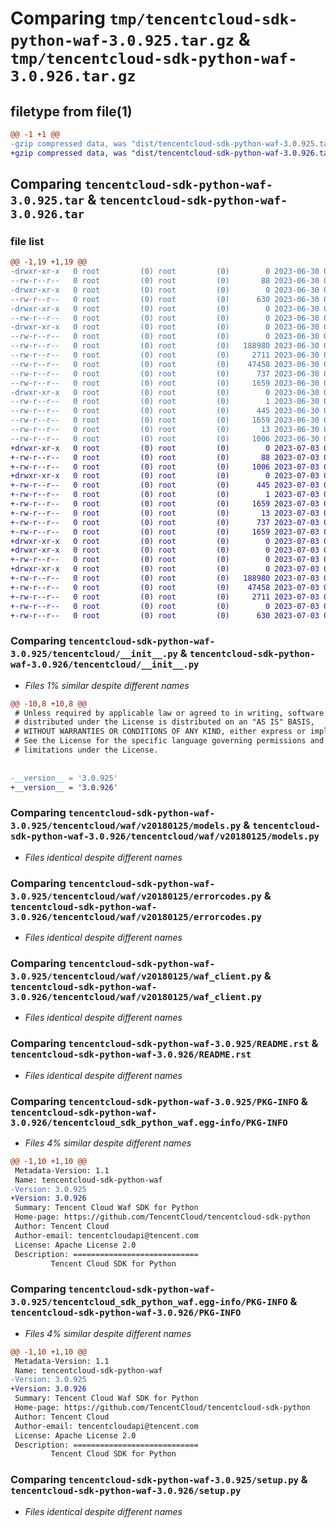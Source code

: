# Comparing `tmp/tencentcloud-sdk-python-waf-3.0.925.tar.gz` & `tmp/tencentcloud-sdk-python-waf-3.0.926.tar.gz`

## filetype from file(1)

```diff
@@ -1 +1 @@
-gzip compressed data, was "dist/tencentcloud-sdk-python-waf-3.0.925.tar", last modified: Fri Jun 30 02:29:29 2023, max compression
+gzip compressed data, was "dist/tencentcloud-sdk-python-waf-3.0.926.tar", last modified: Mon Jul  3 00:38:41 2023, max compression
```

## Comparing `tencentcloud-sdk-python-waf-3.0.925.tar` & `tencentcloud-sdk-python-waf-3.0.926.tar`

### file list

```diff
@@ -1,19 +1,19 @@
-drwxr-xr-x   0 root         (0) root         (0)        0 2023-06-30 02:29:29.000000 tencentcloud-sdk-python-waf-3.0.925/
--rw-r--r--   0 root         (0) root         (0)       88 2023-06-30 02:29:29.000000 tencentcloud-sdk-python-waf-3.0.925/setup.cfg
-drwxr-xr-x   0 root         (0) root         (0)        0 2023-06-30 02:29:29.000000 tencentcloud-sdk-python-waf-3.0.925/tencentcloud/
--rw-r--r--   0 root         (0) root         (0)      630 2023-06-30 02:29:29.000000 tencentcloud-sdk-python-waf-3.0.925/tencentcloud/__init__.py
-drwxr-xr-x   0 root         (0) root         (0)        0 2023-06-30 02:29:29.000000 tencentcloud-sdk-python-waf-3.0.925/tencentcloud/waf/
--rw-r--r--   0 root         (0) root         (0)        0 2023-06-30 02:29:29.000000 tencentcloud-sdk-python-waf-3.0.925/tencentcloud/waf/__init__.py
-drwxr-xr-x   0 root         (0) root         (0)        0 2023-06-30 02:29:29.000000 tencentcloud-sdk-python-waf-3.0.925/tencentcloud/waf/v20180125/
--rw-r--r--   0 root         (0) root         (0)        0 2023-06-30 02:29:29.000000 tencentcloud-sdk-python-waf-3.0.925/tencentcloud/waf/v20180125/__init__.py
--rw-r--r--   0 root         (0) root         (0)   188980 2023-06-30 02:29:29.000000 tencentcloud-sdk-python-waf-3.0.925/tencentcloud/waf/v20180125/models.py
--rw-r--r--   0 root         (0) root         (0)     2711 2023-06-30 02:29:29.000000 tencentcloud-sdk-python-waf-3.0.925/tencentcloud/waf/v20180125/errorcodes.py
--rw-r--r--   0 root         (0) root         (0)    47458 2023-06-30 02:29:29.000000 tencentcloud-sdk-python-waf-3.0.925/tencentcloud/waf/v20180125/waf_client.py
--rw-r--r--   0 root         (0) root         (0)      737 2023-06-30 02:29:29.000000 tencentcloud-sdk-python-waf-3.0.925/README.rst
--rw-r--r--   0 root         (0) root         (0)     1659 2023-06-30 02:29:29.000000 tencentcloud-sdk-python-waf-3.0.925/PKG-INFO
-drwxr-xr-x   0 root         (0) root         (0)        0 2023-06-30 02:29:29.000000 tencentcloud-sdk-python-waf-3.0.925/tencentcloud_sdk_python_waf.egg-info/
--rw-r--r--   0 root         (0) root         (0)        1 2023-06-30 02:29:29.000000 tencentcloud-sdk-python-waf-3.0.925/tencentcloud_sdk_python_waf.egg-info/dependency_links.txt
--rw-r--r--   0 root         (0) root         (0)      445 2023-06-30 02:29:29.000000 tencentcloud-sdk-python-waf-3.0.925/tencentcloud_sdk_python_waf.egg-info/SOURCES.txt
--rw-r--r--   0 root         (0) root         (0)     1659 2023-06-30 02:29:29.000000 tencentcloud-sdk-python-waf-3.0.925/tencentcloud_sdk_python_waf.egg-info/PKG-INFO
--rw-r--r--   0 root         (0) root         (0)       13 2023-06-30 02:29:29.000000 tencentcloud-sdk-python-waf-3.0.925/tencentcloud_sdk_python_waf.egg-info/top_level.txt
--rw-r--r--   0 root         (0) root         (0)     1006 2023-06-30 02:29:29.000000 tencentcloud-sdk-python-waf-3.0.925/setup.py
+drwxr-xr-x   0 root         (0) root         (0)        0 2023-07-03 00:38:41.000000 tencentcloud-sdk-python-waf-3.0.926/
+-rw-r--r--   0 root         (0) root         (0)       88 2023-07-03 00:38:41.000000 tencentcloud-sdk-python-waf-3.0.926/setup.cfg
+-rw-r--r--   0 root         (0) root         (0)     1006 2023-07-03 00:38:41.000000 tencentcloud-sdk-python-waf-3.0.926/setup.py
+drwxr-xr-x   0 root         (0) root         (0)        0 2023-07-03 00:38:41.000000 tencentcloud-sdk-python-waf-3.0.926/tencentcloud_sdk_python_waf.egg-info/
+-rw-r--r--   0 root         (0) root         (0)      445 2023-07-03 00:38:41.000000 tencentcloud-sdk-python-waf-3.0.926/tencentcloud_sdk_python_waf.egg-info/SOURCES.txt
+-rw-r--r--   0 root         (0) root         (0)        1 2023-07-03 00:38:41.000000 tencentcloud-sdk-python-waf-3.0.926/tencentcloud_sdk_python_waf.egg-info/dependency_links.txt
+-rw-r--r--   0 root         (0) root         (0)     1659 2023-07-03 00:38:41.000000 tencentcloud-sdk-python-waf-3.0.926/tencentcloud_sdk_python_waf.egg-info/PKG-INFO
+-rw-r--r--   0 root         (0) root         (0)       13 2023-07-03 00:38:41.000000 tencentcloud-sdk-python-waf-3.0.926/tencentcloud_sdk_python_waf.egg-info/top_level.txt
+-rw-r--r--   0 root         (0) root         (0)      737 2023-07-03 00:38:41.000000 tencentcloud-sdk-python-waf-3.0.926/README.rst
+-rw-r--r--   0 root         (0) root         (0)     1659 2023-07-03 00:38:41.000000 tencentcloud-sdk-python-waf-3.0.926/PKG-INFO
+drwxr-xr-x   0 root         (0) root         (0)        0 2023-07-03 00:38:41.000000 tencentcloud-sdk-python-waf-3.0.926/tencentcloud/
+drwxr-xr-x   0 root         (0) root         (0)        0 2023-07-03 00:38:41.000000 tencentcloud-sdk-python-waf-3.0.926/tencentcloud/waf/
+-rw-r--r--   0 root         (0) root         (0)        0 2023-07-03 00:38:41.000000 tencentcloud-sdk-python-waf-3.0.926/tencentcloud/waf/__init__.py
+drwxr-xr-x   0 root         (0) root         (0)        0 2023-07-03 00:38:41.000000 tencentcloud-sdk-python-waf-3.0.926/tencentcloud/waf/v20180125/
+-rw-r--r--   0 root         (0) root         (0)   188980 2023-07-03 00:38:41.000000 tencentcloud-sdk-python-waf-3.0.926/tencentcloud/waf/v20180125/models.py
+-rw-r--r--   0 root         (0) root         (0)    47458 2023-07-03 00:38:41.000000 tencentcloud-sdk-python-waf-3.0.926/tencentcloud/waf/v20180125/waf_client.py
+-rw-r--r--   0 root         (0) root         (0)     2711 2023-07-03 00:38:41.000000 tencentcloud-sdk-python-waf-3.0.926/tencentcloud/waf/v20180125/errorcodes.py
+-rw-r--r--   0 root         (0) root         (0)        0 2023-07-03 00:38:41.000000 tencentcloud-sdk-python-waf-3.0.926/tencentcloud/waf/v20180125/__init__.py
+-rw-r--r--   0 root         (0) root         (0)      630 2023-07-03 00:38:41.000000 tencentcloud-sdk-python-waf-3.0.926/tencentcloud/__init__.py
```

### Comparing `tencentcloud-sdk-python-waf-3.0.925/tencentcloud/__init__.py` & `tencentcloud-sdk-python-waf-3.0.926/tencentcloud/__init__.py`

 * *Files 1% similar despite different names*

```diff
@@ -10,8 +10,8 @@
 # Unless required by applicable law or agreed to in writing, software
 # distributed under the License is distributed on an "AS IS" BASIS,
 # WITHOUT WARRANTIES OR CONDITIONS OF ANY KIND, either express or implied.
 # See the License for the specific language governing permissions and
 # limitations under the License.
 
 
-__version__ = '3.0.925'
+__version__ = '3.0.926'
```

### Comparing `tencentcloud-sdk-python-waf-3.0.925/tencentcloud/waf/v20180125/models.py` & `tencentcloud-sdk-python-waf-3.0.926/tencentcloud/waf/v20180125/models.py`

 * *Files identical despite different names*

### Comparing `tencentcloud-sdk-python-waf-3.0.925/tencentcloud/waf/v20180125/errorcodes.py` & `tencentcloud-sdk-python-waf-3.0.926/tencentcloud/waf/v20180125/errorcodes.py`

 * *Files identical despite different names*

### Comparing `tencentcloud-sdk-python-waf-3.0.925/tencentcloud/waf/v20180125/waf_client.py` & `tencentcloud-sdk-python-waf-3.0.926/tencentcloud/waf/v20180125/waf_client.py`

 * *Files identical despite different names*

### Comparing `tencentcloud-sdk-python-waf-3.0.925/README.rst` & `tencentcloud-sdk-python-waf-3.0.926/README.rst`

 * *Files identical despite different names*

### Comparing `tencentcloud-sdk-python-waf-3.0.925/PKG-INFO` & `tencentcloud-sdk-python-waf-3.0.926/tencentcloud_sdk_python_waf.egg-info/PKG-INFO`

 * *Files 4% similar despite different names*

```diff
@@ -1,10 +1,10 @@
 Metadata-Version: 1.1
 Name: tencentcloud-sdk-python-waf
-Version: 3.0.925
+Version: 3.0.926
 Summary: Tencent Cloud Waf SDK for Python
 Home-page: https://github.com/TencentCloud/tencentcloud-sdk-python
 Author: Tencent Cloud
 Author-email: tencentcloudapi@tencent.com
 License: Apache License 2.0
 Description: ============================
         Tencent Cloud SDK for Python
```

### Comparing `tencentcloud-sdk-python-waf-3.0.925/tencentcloud_sdk_python_waf.egg-info/PKG-INFO` & `tencentcloud-sdk-python-waf-3.0.926/PKG-INFO`

 * *Files 4% similar despite different names*

```diff
@@ -1,10 +1,10 @@
 Metadata-Version: 1.1
 Name: tencentcloud-sdk-python-waf
-Version: 3.0.925
+Version: 3.0.926
 Summary: Tencent Cloud Waf SDK for Python
 Home-page: https://github.com/TencentCloud/tencentcloud-sdk-python
 Author: Tencent Cloud
 Author-email: tencentcloudapi@tencent.com
 License: Apache License 2.0
 Description: ============================
         Tencent Cloud SDK for Python
```

### Comparing `tencentcloud-sdk-python-waf-3.0.925/setup.py` & `tencentcloud-sdk-python-waf-3.0.926/setup.py`

 * *Files identical despite different names*


